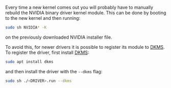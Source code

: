 Every time a new kernel comes out you will probably have to manually rebuild the NVIDIA binary driver kernel module. This can be done by booting to the new kernel and then running:
```bash
sudo sh NVIDIA* -K
```
on the previously downloaded NVIDIA installer file.

To avoid this, for newer drivers it is possible to register its module to [DKMS](https://wiki.archlinux.org/index.php/Dynamic_Kernel_Module_Support). To register the driver, first install [DKMS](https://wiki.archlinux.org/index.php/Dynamic_Kernel_Module_Support):
```bash
sudo apt install dkms
```
and then install the driver with the `--dkms` flag:
```bash
sudo sh ./<DRIVER>.run --dkms
```